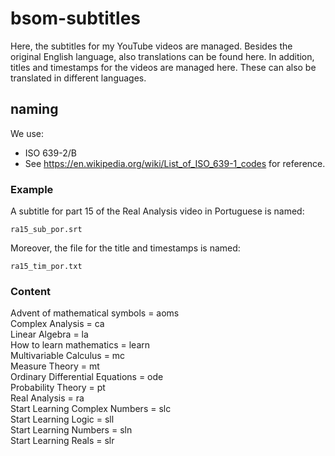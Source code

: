 # bsom-subtitles

Here, the subtitles for my YouTube videos are managed. Besides the original English language, also translations can be found here.
In addition, titles and timestamps for the videos are managed here. These can also be translated in different languages.

## naming

We use:

- ISO 639-2/B
- See https://en.wikipedia.org/wiki/List_of_ISO_639-1_codes for reference.

### Example

A subtitle for part 15 of the Real Analysis video in Portuguese is named:

```
ra15_sub_por.srt
```

Moreover, the file for the title and timestamps is named:

```
ra15_tim_por.txt
```

### Content

Advent of mathematical symbols = aoms  
Complex Analysis = ca  
Linear Algebra = la  
How to learn mathematics = learn  
Multivariable Calculus = mc  
Measure Theory = mt  
Ordinary Differential Equations = ode  
Probability Theory = pt  
Real Analysis = ra  
Start Learning Complex Numbers = slc  
Start Learning Logic = sll  
Start Learning Numbers = sln  
Start Learning Reals = slr  